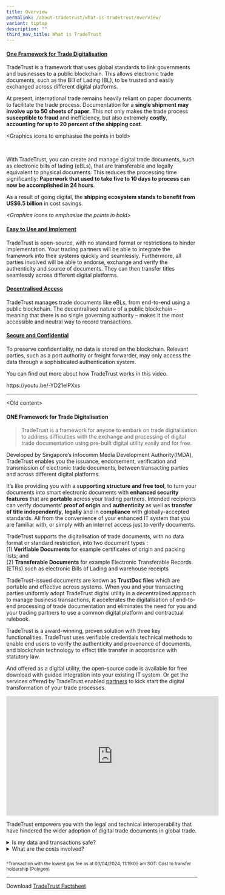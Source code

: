 ```yaml
---
title: Overview
permalink: /about-tradetrust/what-is-tradetrust/overview/
variant: tiptap
description: ""
third_nav_title: What is TradeTrust
---
```

<h4><strong><u>One Framework for Trade Digitalisation</u></strong></h4>
<p>TradeTrust is a framework that uses global standards to link governments
and businesses to a public blockchain. This allows electronic trade documents,
such as the Bill of Lading (BL), to be trusted and easily exchanged across
different digital platforms.</p>
<p>At present, international trade remains heavily reliant on paper documents
to facilitate the trade process. Documentation for a <strong>single shipment may involve up to 50 sheets of paper</strong>.
This not only makes the trade process <strong>susceptible to fraud</strong> and
inefficiency, but also extremely <strong>costly</strong>, <strong>accounting for up to 20 percent of the shipping cost</strong>.&nbsp;</p>
<p>&lt;Graphics icons to emphasise the points in bold&gt;</p>
<p>&nbsp;</p>
<p>With TradeTrust, you can create and manage digital trade documents, such
as electronic bills of lading (eBLs), that are transferable and legally
equivalent to physical documents. This reduces the processing time significantly: <strong>Paperwork that used to take five to 10 days to process can now be accomplished in 24 hours</strong>.&nbsp;</p>
<p>As a result of going digital, the <strong>shipping ecosystem stands to benefit from US$6.5 billion</strong> in
cost savings.</p>
<p><em>&lt;Graphics icons to emphasise the points in bold&gt;</em>
</p>
<h4><strong><u>Easy to Use and Implement</u></strong></h4>
<p>TradeTrust is open-source, with no standard format or restrictions to
hinder implementation. Your trading partners will be able to integrate
the framework into their systems quickly and seamlessly. Furthermore, all
parties involved will be able to endorse, exchange and verify the authenticity
and source of documents. They can then transfer titles seamlessly across
different digital platforms.&nbsp;&nbsp;</p>
<h4><strong><u>Decentralised Access</u></strong></h4>
<p>TradeTrust manages trade documents like eBLs, from end-to-end using a
public blockchain. The decentralised nature of a public blockchain – meaning
that there is no single governing authority – makes it the most accessible
and neutral way to record transactions.&nbsp;</p>
<h4><strong><u>Secure and Confidential</u></strong></h4>
<p>To preserve confidentiality, no data is stored on the blockchain. Relevant
parties, such as a port authority or freight forwarder, may only access
the data through a sophisticated authentication system.&nbsp;</p>
<p>You can find out more about how TradeTrust works in this video.</p>
<p><a rel="noopener noreferrer nofollow" target="_blank">https://youtu.be/-YD21elPXxs</a>
</p>
<hr>
<p>&lt;Old content&gt;</p>
<h4>ONE Framework for Trade Digitalisation</h4>
<p></p>
<blockquote>
<p>TradeTrust is a<strong> </strong>framework<strong> </strong>for anyone
to embark on trade digitalisation to address difficulties with the exchange
and processing of digital trade documentation using pre-built digital utility
easily and for free.</p>
</blockquote>
<p>Developed by Singapore’s Infocomm Media Development Authority(IMDA), TradeTrust
enables you the issuance, endorsement, verification and transmission of
electronic trade documents, between transacting parties and across different
digital platforms.</p>
<p>It’s like providing you with a s<strong>upporting structure and free tool</strong>,
to turn your documents into smart electronic documents with <strong>enhanced security features</strong> that
are <strong>portable</strong> across your trading partners. Intended recipients
can verify documents’ <strong>proof of origin</strong> and <strong>authenticity</strong> as
well as <strong>transfer of title independently</strong>, <strong>legally</strong> and
in <strong>compliance</strong> with globally-accepted standards. All from
the convenience of your enhanced IT system that you are familiar with,
or simply with an internet access just to verify documents.</p>
<p>TradeTrust supports the digitalisation of trade documents, with no data
format or standard restriction, into two document types :
<br>(1) <strong>Verifiable Documents </strong>for example certificates of origin
and packing lists; and
<br>(2) <strong>Transferable Documents</strong> for example Electronic Transferable
Records (ETRs) such as electronic Bills of Lading and warehouse receipts</p>
<p>TradeTrust-issued documents are known as <strong>TrustDoc files</strong> which
are portable and effective across systems. When you and your transacting
parties uniformly adopt TradeTrust digital utility in a decentralized approach
to manage business transactions, it accelerates the digitalisation of end-to-end
processing of trade documentation and eliminates the need for you and your
trading partners to use a common digital platform and contractual rulebook.</p>
<p>TradeTrust is a award-winning, proven solution with three key functionalities.
TradeTrust uses verifiable credentials technical methods to enable end
users to verify the authenticity and provenance of documents, and blockchain
technology to effect title transfer in accordance with statutory law.</p>
<p>And offered as a digital utility, the open-source code is available for
free download with guided integration into your existing IT system. Or
get the services offered by TradeTrust enabled <a href="https://www.tradetrust.io/partners" rel="noopener noreferrer nofollow" target="_blank">partners</a> to kick start the
digital transformation of your trade processes.</p>
<p></p>
<p></p>
<p></p>
<p></p>
<div class="iframe-wrapper">
<iframe height="315" width="560" allowfullscreen="true" frameborder="0" src="https://www.youtube.com/embed/-YD21elPXxs?si=LxoZxvBo5JkQJvfI"></iframe>
</div>
<p></p>
<p></p>
<p>TradeTrust empowers you with the legal and technical interoperability
that have hindered the wider adoption of digital trade documents in global
trade.</p>
<p></p>
<div data-type="detailGroup" class="isomer-accordion isomer-accordion-white">
<details class="isomer-details">
<summary>Is my data and transactions safe?</summary>
<div data-type="detailsContent" class="isomer-details-content">
<p>Your data is not written into the public blockchain so as to preserves
data confidentiality. Only the title ownership is recorded on any one of
the blockchain(Ethereum, Polygon, XDC or Stability) for title documents.</p>
<p>You decide what data and data format that go into your electronic documents.
<br>You can trust the security and reliability of your transactions, as the
TradeTrust's security assessment was conducted comprehensively by a third-party
specialist - Ernst &amp; Young.</p>
</div>
</details>
<details class="isomer-details">
<summary>What are the costs involved?</summary>
<div data-type="detailsContent" class="isomer-details-content">
<p>TradeTrust is free to use for all, anyone can implement using TradeTrust
source code!
<br>Cost of Operation (gas fee):
<br>(1) Verifiable Documents - no gas fee for issuance unless you need to
issue them in batch or revoke documents.
<br>(2) Transferable Documents - gas fee varies with the role you are in the
supply chain, trade document type and blockchain network. Can be as low
as $0.01^ per transaction for transfer of holdership on Polygon. Read more
about the Costs.</p>
</div>
</details>
</div>
<h5></h5>
<p></p>
<p><sup>^Transaction with the lowest gas fee as at 03/04/2024, 11:19:05 am SGT: Cost to transfer holdership (Polygon)</sup>
</p>
<p></p>
<p></p>
<hr>
<p>Download <a href="/files/TradeTrust_Factsheet.pdf" rel="noopener noreferrer nofollow" target="_blank">TradeTrust Factsheet</a>
</p>
<p></p>